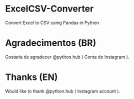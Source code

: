 # ExcelCSV-Converter
Convert Excel to CSV using Pandas in Python

# Agradecimentos (BR)
Gostaria de agradecer @python.hub ( Conta do Instagram ).

# Thanks (EN)
Would like to thank @python.hub ( Instagram account ).
